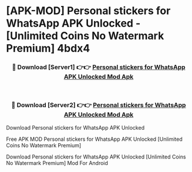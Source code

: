 # [APK-MOD] Personal stickers for WhatsApp APK Unlocked - [Unlimited Coins No Watermark Premium] 4bdx4



<div align="center">
<h3>🔴 Download [Server1] 👉👉 <a href="https://momento.my/?title=Personal_stickers_for_WhatsApp_APK_Unlocked">Personal stickers for WhatsApp APK Unlocked Mod Apk</a></h3><br>

<h3>🔴 Download [Server2] 👉👉 <a href="https://momento.my/?title=Personal_stickers_for_WhatsApp_APK_Unlocked">Personal stickers for WhatsApp APK Unlocked Mod Apk</a></h3>
</div>



Download Personal stickers for WhatsApp APK Unlocked 

Free APK MOD Personal stickers for WhatsApp APK Unlocked [Unlimited Coins No Watermark Premium]

Download Personal stickers for WhatsApp APK Unlocked [Unlimited Coins No Watermark Premium] Mod For Android
